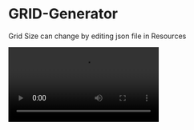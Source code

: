# GRID-Generator
Grid Size can change by editing json file in Resources

<video src = "images/Wideo.mp4" >
